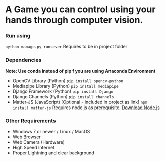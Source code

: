 # A Game you can control using your hands through computer vision.

### Run using
`python manage.py runsever`
Requires to be in project folder

### Dependencies
**Note: Use conda instead of pip f you are using Anaconda Environment**
 - OpenCV Library (Python)
 `pip install opencv-python`
- Mediapipe Library (Python)
`pip install mediapipe` 
- Django Framework (Python)
`pip install Django`
- Django Channels (Python)
`pip install channels`
- Matter-JS (JavaScript) [Optional - included in project as link]
`npm install matter-js`
Requires node.js as prerequisite. [Download Node.js](https://nodejs.org/en/)

### Other Requirements

- Windows 7 or newer / Linux / MacOS
- Web Browser
- Web Camera (Hardware)
- High Speed Internet
- Proper Lightning and clear background



